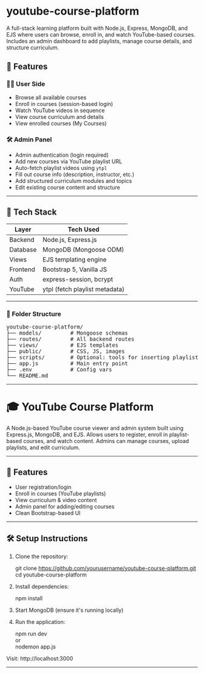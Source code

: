 # youtube-course-platform
A full-stack learning platform built with Node.js, Express, MongoDB, and EJS where users can browse, enroll in, and watch YouTube-based courses. Includes an admin dashboard to add playlists, manage course details, and structure curriculum.

## 🚀 Features

### 👨‍🎓 User Side
- Browse all available courses
- Enroll in courses (session-based login)
- Watch YouTube videos in sequence
- View course curriculum and details
- View enrolled courses (My Courses)

### 🛠 Admin Panel
- Admin authentication (login required)
- Add new courses via YouTube playlist URL
- Auto-fetch playlist videos using `ytpl`
- Fill out course info (description, instructor, etc.)
- Add structured curriculum modules and topics
- Edit existing course content and structure

---

## 🧰 Tech Stack

| Layer     | Tech Used                            |
|-----------|---------------------------------------|
| Backend   | Node.js, Express.js                   |
| Database  | MongoDB (Mongoose ODM)                |
| Views     | EJS templating engine                 |
| Frontend  | Bootstrap 5, Vanilla JS               |
| Auth      | express-session, bcrypt               |
| YouTube   | ytpl (fetch playlist metadata)        |

---

### 📁 Folder Structure

<pre>
youtube-course-platform/
├── models/         # Mongoose schemas
├── routes/         # All backend routes
├── views/          # EJS templates
├── public/         # CSS, JS, images
├── scripts/        # Optional: tools for inserting playlists into DB
├── app.js          # Main entry point
├── .env            # Config vars
└── README.md
</pre>
---

# 🎓 YouTube Course Platform

A Node.js-based YouTube course viewer and admin system built using Express.js, MongoDB, and EJS. Allows users to register, enroll in playlist-based courses, and watch content. Admins can manage courses, upload playlists, and edit curriculum.

---

## 🚀 Features

- User registration/login
- Enroll in courses (YouTube playlists)
- View curriculum & video content
- Admin panel for adding/editing courses
- Clean Bootstrap-based UI

---

## 🛠 Setup Instructions

1. Clone the repository:

   git clone https://github.com/yourusername/youtube-course-platform.git  
   cd youtube-course-platform

2. Install dependencies:

   npm install

3. Start MongoDB (ensure it's running locally)

4. Run the application:

   npm run dev  
   or  
   nodemon app.js

Visit: http://localhost:3000

---




